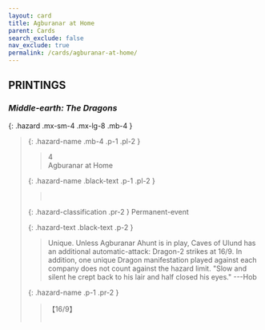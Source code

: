 ```yaml
---
layout: card
title: Agburanar at Home
parent: Cards
search_exclude: false
nav_exclude: true
permalink: /cards/agburanar-at-home/
---
```


## PRINTINGS


### _Middle-earth: The Dragons_

{: .hazard .mx-sm-4 .mx-lg-8 .mb-4 }
> {: .hazard-name .mb-4 .p-1 .pl-2 }
> > <div class="hazard-mp">4</div>
> > <div class="card-name">Agburanar at Home</div>
>
> {: .hazard-name .black-text .p-1 .pl-2 }
> > &nbsp;
>
> {: .hazard-classification .pr-2 }
> Permanent-event
>
> {: .hazard-text .black-text .p-2 }
> > Unique. Unless Agburanar Ahunt is in play, Caves of Ulund has an additional automatic-attack: Dragon-2 strikes at 16/9. In addition, one unique Dragon manifestation played against each company does not count against the hazard limit.  "Slow and silent he crept back to his lair and half closed his eyes." ---Hob 
>
> {: .hazard-name .p-1 .pr-2 }
> > <div class="card-shield">【16/9】</div>
> > <div class="card-corruption">&nbsp;</div>
